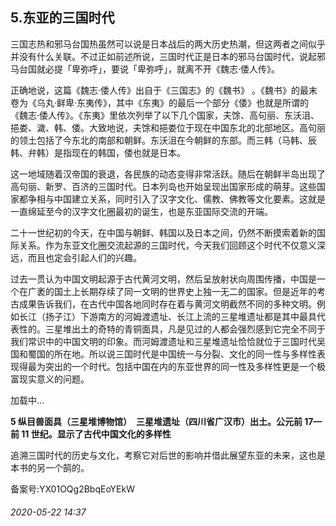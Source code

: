 ## 5.东亚的三国时代


 三国志热和邪马台国热虽然可以说是日本战后的两大历史热潮，但这两者之间似乎并没有什么关联。不过正如前述所说，三国时代正是日本的邪马台国时代，说起邪马台国就必提「卑弥呼」，要说「卑弥呼」，就离不开《魏志·倭人传》。
 



 正确地说，这篇《魏志·倭人传》出自于《三国志》的《魏书》 。《魏书》的最末卷为《乌丸·鲜卑·东夷传》，其中《东夷》的最后一个部分《倭》也就是所谓的《魏志·倭人传》。《东夷》里依次列举了以下几个国家，夫馀、高句丽、东沃沮、挹娄、濊、韩、倭。大致地说，夫馀和挹娄位于现在中国东北的北部地区。高句丽的领土包括了今东北的南部和朝鲜。东沃沮在今朝鲜的东部。而三韩（马韩、辰韩、弁韩）是指现在的韩国，倭也就是日本。
 



 这一地域随着汉帝国的衰退，各民族的动态变得非常活跃。随后在朝鲜半岛出现了高句丽、新罗、百济的三国时代。日本列岛也开始呈现出国家形成的萌芽。这些国家都争相与中国建立关系，同时引入了汉字文化、儒教、佛教等文化要素。这就是一直绵延至今的汉字文化圈最初的诞生，也是东亚国际交流的开端。
 



 二十一世纪初的今天，在中国与朝鲜、韩国以及日本之间，仍然不断摸索着新的国际关系。作为东亚文化圈交流起源的三国时代，今天我们回顾这个时代不仅意义深远，而且也定会引起人们的兴趣。
 



 过去一贯认为中国文明起源于古代黄河文明，然后呈放射状向周围传播，中国是一个在广袤的国土上长期存续了同一文明的世界史上独一无二的国家。但是近年的考古成果告诉我们，在古代中国各地同时存在着与黄河文明截然不同的多种文明。例如长江（扬子江）下游南方的河姆渡遗址、长江上流的三星堆遗址都是其中最具代表性的。三星堆出土的奇特的青铜面具，凡是见过的人都会强烈感到它完全不同于我们常识中的中国文明的印象。而河姆渡遗址和三星堆遗址恰恰就位于三国时代吴国和蜀国的所在地。所以说三国时代是中国统一与分裂、文化的同一性与多样性表现得最为突出的一个时代。包括中国在内的东亚世界的同一性及多样性更是一个极富现实意义的问题。
 



![]()加载中...




**5 纵目兽面具（三星堆博物馆）　三星堆遗址（四川省广汉市）出土。公元前 17—前 11 世纪。显示了古代中国文化的多样性** 




 追溯三国时代的历史与文化，考察它对后世的影响并借此展望东亚的未来，这也是本书的另一个鹄的。
 



备案号:YX01OQg2BbqEoYEkW


###### 2020-05-22 14:37
